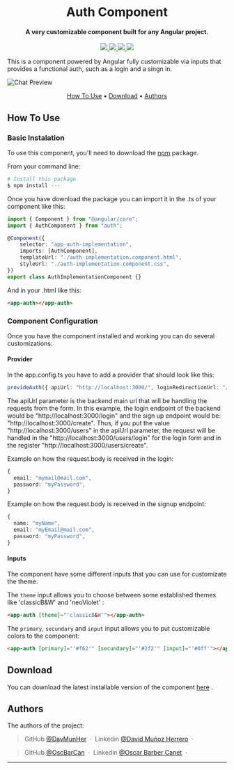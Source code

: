 <h1 align="center"> Auth Component </h1>

<h4 align="center">A very customizable component built for any Angular project</a>.</h4>

<p align="center">
  <a href="https://github.com/TriWebDev/librariesAppTWD/pulls">
    <img src="https://img.shields.io/github/issues-pr/triwebdev/librariesAppTWD">
  </a>
  <a href="https://github.com/TriWebDev/librariesAppTWD/issues">
    <img src="https://img.shields.io/github/issues/triwebdev/librariesAppTWD">
  </a>
  <a href="https://github.com/TriWebDev/librariesAppTWD">
    <img src="https://img.shields.io/badge/version-1.0.0-green.svg">
  </a>
  <a href="">
    <img src="https://img.shields.io/badge/demo-online-green.svg">
  </a>
</p>

This is a component powered by Angular fully customizable via inputs that provides a functional auth, such as a login and a singn in.

![Chat Preview](https://i.imgur.com/VBsrZ37.png)

<p align="center">
  <a href="#how-to-use">How To Use</a> •
  <a href="#download">Download</a> •
  <a href="#authors">Authors</a>
  <!-- <a href="#related">Related</a> • -->
  <!-- <a href="#license">License</a> -->
</p>

## How To Use

### Basic Instalation

To use this component, you'll need to download the [npm](http://npmjs.com) package.

From your command line:

```bash
# Install this package
$ npm install ---
```

Once you have download the package you can import it in the .ts of your component like this:

```ts
import { Component } from "@angular/core";
import { AuthComponent } from "auth";

@Component({
    selector: "app-auth-implementation",
    imports: [AuthComponent],
    templateUrl: "./auth-implementation.component.html",
    styleUrl: "./auth-implementation.component.css",
})
export class AuthImplementationComponent {}
```

And in your .html like this:

```html
<app-auth></app-auth>
```

### Component Configuration

Once you have the component installed and working you can do several customizations:

#### Provider

In the app.config.ts you have to add a provider that should look like this:

```ts
provideAuth({ apiUrl: "http://localhost:3000/", loginRedirectionUrl: "/home" });
```

The apiUrl parameter is the backend main url that will be handling the requests from the form. In this example, the login endpoint of the backend would be "http://localhost:3000/login" and the sign up endpoint would be: "http://localhost:3000/create". Thus, if you put the value "http://localhost:3000/users" in the apiUrl parameter, the request will be handled in the "http://localhost:3000/users/login" for the login form and in the register "http://localhost:3000/users/create".

Example on how the request.body is received in the login:

```ts
{
  email: "mymail@mail.com",
  password: "myPassword",
}
```

Example on how the request.body is received in the signup endpoint:

```ts
{
  name: "myName",
  email: "myEmail@mail.com",
  password: "myPassword",
}
```

#### Inputs

The component have some different inputs that you can use for customizate the theme.

The ```theme``` input allows you to choose between some established themes like 'classicB&W' and 'neoViolet' :
```html
<app-auth [theme]="'classicB&W'"></app-auth>
```
The ```primary```, ```secundary``` and ```input``` input allows you to put customizable colors to the component:

```html
<app-auth [primary]="'#f62'" [secundary]="'#2f2'" [input]="'#0ff'"></app-auth>
```

## Download

You can download the latest installable version of the component [here](https://github.com/TriWebDev/librariesAppTWD) .

## Authors

The authors of the project:

> GitHub [@DavMunHer](https://github.com/DavMunHer) &nbsp;&middot;&nbsp;
> Linkedin [@David Muñoz Herrero](https://www.linkedin.com/in/davmunher/) &nbsp;&middot;&nbsp;

> GitHub [@OscBarCan](https://github.com/oscbarcan) &nbsp;&middot;&nbsp;
> Linkedin [@Oscar Barber Canet](https://www.linkedin.com/in/osbarca/) &nbsp;&middot;&nbsp;

---
